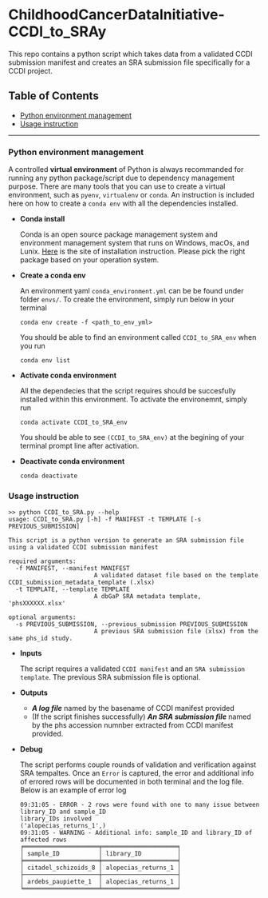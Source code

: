 # ChildhoodCancerDataInitiative-CCDI_to_SRAy

This repo contains a python script which takes data from a validated CCDI submission manifest and creates an SRA submission file specifically for a CCDI project.

## Table of Contents
- [Python environment management](#python-environment-management)
- [Usage instruction](#usage-instruction)

---

### Python environment management
A controlled **virtual environment** of Python is always recommanded for running any python package/script due to dependency management purpose. There are many tools that you can use to create a virtual environment, such as `pyenv`, `virtualenv` or `conda`. An instruction is included here on how to create a `conda env` with all the dependencies installed.

- **Conda install**

    Conda is an open source package management system and environment management system that runs on Windows, macOs, and Lunix. [Here](https://docs.conda.io/projects/miniconda/en/latest/) is the site of installation instruction. Please pick the right package based on your operation system.

- **Create a conda env**

    An environment yaml `conda_environment.yml` can be be found under folder `envs/`. To create the environment, simply run below in your terminal

    ```
    conda env create -f <path_to_env_yml>
    ```
    You should be able to find an environment called `CCDI_to_SRA_env` when you run 

    ```
    conda env list
    ```
- **Activate conda environment**

    All the dependecies that the script requires should be succesfully installed within this environment. To activate the environemnt, simply run

    ```
    conda activate CCDI_to_SRA_env
    ```

    You should be able to see `(CCDI_to_SRA_env)` at the begining of your terminal prompt line after activation.

- **Deactivate conda environment**

    ```
    conda deactivate
    ```

### Usage instruction

```
>> python CCDI_to_SRA.py --help
usage: CCDI_to_SRA.py [-h] -f MANIFEST -t TEMPLATE [-s PREVIOUS_SUBMISSION]

This script is a python version to generate an SRA submission file using a validated CCDI submission manifest

required arguments:
  -f MANIFEST, --manifest MANIFEST
                        A validated dataset file based on the template CCDI_submission_metadata_template (.xlsx)
  -t TEMPLATE, --template TEMPLATE
                        A dbGaP SRA metadata template, 'phsXXXXXX.xlsx'

optional arguments:
  -s PREVIOUS_SUBMISSION, --previous_submission PREVIOUS_SUBMISSION
                        A previous SRA submission file (xlsx) from the same phs_id study.
```

- **Inputs**

    The script requires a validated `CCDI manifest` and an `SRA submission template`. The previous SRA submission file is optional.

- **Outputs**

    - ***A log file*** named by the basename of CCDI manifest provided
    - (If the script finishes successfully) ***An SRA submission file*** named by the phs accession numnber extracted from CCDI manifest provided.

- **Debug**

    The script performs couple rounds of validation and verification against SRA tempaltes. Once an `Error` is captured, the error and additional info of errored rows will be documented in both terminal and the log file. Below is an example of error log

    ```
    09:31:05 - ERROR - 2 rows were found with one to many issue between library_ID and sample_ID
    library_IDs involved
    ('alopecias_returns_1',)
    09:31:05 - WARNING - Additional info: sample_ID and library_ID of affected rows
    ╒═════════════════════╤═════════════════════╕
    │ sample_ID           │ library_ID          │
    ╞═════════════════════╪═════════════════════╡
    │ citadel_schizoids_8 │ alopecias_returns_1 │
    ├─────────────────────┼─────────────────────┤
    │ ardebs_paupiette_1  │ alopecias_returns_1 │
    ╘═════════════════════╧═════════════════════╛
    ```
